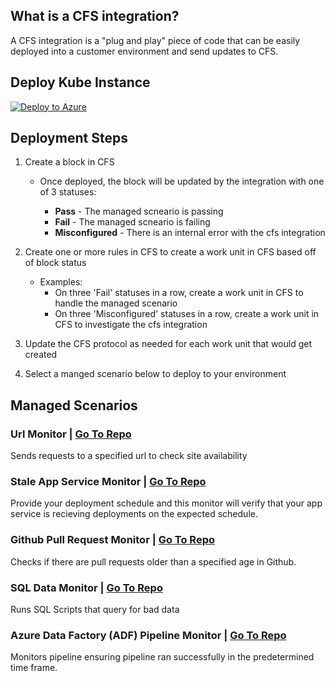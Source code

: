 ## What is a CFS integration?

A CFS integration is a "plug and play" piece of code that can be easily deployed into a customer environment and send updates to CFS.

## Deploy Kube Instance

[![Deploy to Azure](https://aka.ms/deploytoazurebutton)](https://portal.azure.com/#create/Microsoft.Template/uri/https%3A%2F%2Fraw.githubusercontent.com%2FCloudFitSoftware%2Fcfs-integrations-public%2Fmaster%2Fkube-templates%2Fdeploy-kubernetes.json)

## Deployment Steps

1. Create a block in CFS

   - Once deployed, the block will be updated by the integration with one of 3 statuses:

     - **Pass** - The managed scneario is passing
     - **Fail** - The managed scneario is failing
     - **Misconfigured** - There is an internal error with the cfs integration

1. Create one or more rules in CFS to create a work unit in CFS based off of block status

   - Examples:
     - On three 'Fail' statuses in a row, create a work unit in CFS to handle the managed scenario
     - On three 'Misconfigured' statuses in a row, create a work unit in CFS to investigate the cfs integration

1. Update the CFS protocol as needed for each work unit that would get created

1. Select a manged scenario below to deploy to your environment

## Managed Scenarios

### Url Monitor | [Go To Repo](https://github.com/CloudFitSoftware/cfs-url-monitor)

Sends requests to a specified url to check site availability

### Stale App Service Monitor | [Go To Repo](https://github.com/CloudFitSoftware/cfs-stale-app-service-monitor)

Provide your deployment schedule and this monitor will verify that your app service is recieving deployments on the expected schedule.

### Github Pull Request Monitor | [Go To Repo](https://github.com/CloudFitSoftware/cfs-github-pr-monitor)

Checks if there are pull requests older than a specified age in Github.

### SQL Data Monitor | [Go To Repo](https://github.com/CloudFitSoftware/cfs-sql-data-monitor)

Runs SQL Scripts that query for bad data

### Azure Data Factory (ADF) Pipeline Monitor | [Go To Repo](https://github.com/CloudFitSoftware/cfs-adf-monitor)

Monitors pipeline ensuring pipeline ran successfully in the predetermined time frame.
